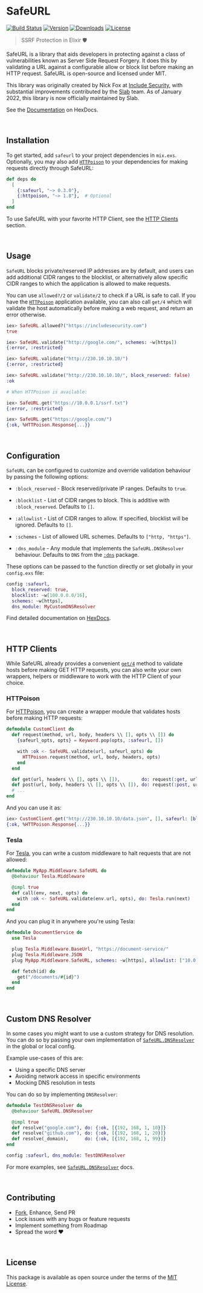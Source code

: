 SafeURL
=======

[![Build Status][badge-github]][github-build]
[![Version][badge-version]][hexpm]
[![Downloads][badge-downloads]][hexpm]
[![License][badge-license]][github-license]


> SSRF Protection in Elixir 🛡️


SafeURL is a library that aids developers in protecting against a class of vulnerabilities
known as Server Side Request Forgery. It does this by validating a URL against a configurable
allow or block list before making an HTTP request. SafeURL is open-source and licensed under
MIT.

This library was originally created by Nick Fox at [Include Security][includesecurity],
with substantial improvements contributed by the [Slab][slab] team. As of January 2022, this
library is now officially maintained by Slab.

See the [Documentation][docs] on HexDocs.

<br>




## Installation

To get started, add `safeurl` to your project dependencies in `mix.exs`. Optionally, you may
also add [`HTTPoison`][lib-httpoison] to your dependencies for making requests directly
through SafeURL:

```elixir
def deps do
  [
    {:safeurl, "~> 0.3.0"},
    {:httpoison, "~> 1.8"},  # Optional
  ]
end
```

To use SafeURL with your favorite HTTP Client, see the [HTTP Clients][readme-http] section.

<br>




## Usage

`SafeURL` blocks private/reserved IP addresses are by default, and users can add additional
CIDR ranges to the blocklist, or alternatively allow specific CIDR ranges to which the
application is allowed to make requests.

You can use `allowed?/2` or `validate/2` to check if a URL is safe to call. If you have the
[`HTTPoison`][lib-httpoison] application available, you can also call `get/4` which will
validate the host automatically before making a web request, and return an error otherwise.


```elixir
iex> SafeURL.allowed?("https://includesecurity.com")
true

iex> SafeURL.validate("http://google.com/", schemes: ~w[https])
{:error, :restricted}

iex> SafeURL.validate("http://230.10.10.10/")
{:error, :restricted}

iex> SafeURL.validate("http://230.10.10.10/", block_reserved: false)
:ok

# When HTTPoison is available:

iex> SafeURL.get("https://10.0.0.1/ssrf.txt")
{:error, :restricted}

iex> SafeURL.get("https://google.com/")
{:ok, %HTTPoison.Response{...}}
```

<br>




## Configuration

`SafeURL` can be configured to customize and override validation behaviour by passing the
following options:

  * `:block_reserved` - Block reserved/private IP ranges. Defaults to `true`.

  * `:blocklist` - List of CIDR ranges to block. This is additive with `:block_reserved`.
    Defaults to `[]`.

  * `:allowlist` - List of CIDR ranges to allow. If specified, blocklist will be ignored.
    Defaults to `[]`.

  * `:schemes` - List of allowed URL schemes. Defaults to `["http, "https"]`.

  * `:dns_module` - Any module that implements the `SafeURL.DNSResolver` behaviour.
    Defaults to `DNS` from the [`:dns`][lib-dns] package.

These options can be passed to the function directly or set globally in your `config.exs`
file:

```elixir
config :safeurl,
  block_reserved: true,
  blocklist: ~w[100.0.0.0/16],
  schemes: ~w[https],
  dns_module: MyCustomDNSResolver
```

Find detailed documentation on [HexDocs][docs].

<br>




## HTTP Clients

While SafeURL already provides a convenient [`get/4`][docs-get] method to validate hosts
before making GET HTTP requests, you can also write your own wrappers, helpers or
middleware to work with the HTTP Client of your choice.


### HTTPoison

For [HTTPoison][lib-httpoison], you can create a wrapper module that validates hosts
before making HTTP requests:

```elixir
defmodule CustomClient do
  def request(method, url, body, headers \\ [], opts \\ []) do
    {safeurl_opts, opts} = Keyword.pop(opts, :safeurl, [])

    with :ok <- SafeURL.validate(url, safeurl_opts) do
      HTTPoison.request(method, url, body, headers, opts)
    end
  end

  def get(url, headers \\ [], opts \\ []),        do: request(:get, url, "", headers, opts)
  def post(url, body, headers \\ [], opts \\ []), do: request(:post, url, body, headers, opts)
  # ...
end
```

And you can use it as:

```elixir
iex> CustomClient.get("http://230.10.10.10/data.json", [], safeurl: [block_reserved: false], recv_timeout: 500)
{:ok, %HTTPoison.Response{...}}
```


### Tesla

For [Tesla][lib-tesla], you can write a custom middleware to halt requests that are not
allowed:

```elixir
defmodule MyApp.Middleware.SafeURL do
  @behaviour Tesla.Middleware

  @impl true
  def call(env, next, opts) do
    with :ok <- SafeURL.validate(env.url, opts), do: Tesla.run(next)
  end
end
```

And you can plug it in anywhere you're using Tesla:

```elixir
defmodule DocumentService do
  use Tesla

  plug Tesla.Middleware.BaseUrl, "https://document-service/"
  plug Tesla.Middleware.JSON
  plug MyApp.Middleware.SafeURL, schemes: ~w[https], allowlist: ["10.0.0.0/24"]

  def fetch(id) do
    get("/documents/#{id}")
  end
end
```

<br>




## Custom DNS Resolver

In some cases you might want to use a custom strategy for DNS resolution. You can do so by
passing your own implementation of [`SafeURL.DNSResolver`][docs-dns] in the global or local
config.

Example use-cases of this are:

 - Using a specific DNS server
 - Avoiding network access in specific environments
 - Mocking DNS resolution in tests

You can do so by implementing `DNSResolver`:


```elixir
defmodule TestDNSResolver do
  @behaviour SafeURL.DNSResolver

  @impl true
  def resolve("google.com"), do: {:ok, [{192, 168, 1, 10}]}
  def resolve("github.com"), do: {:ok, [{192, 168, 1, 20}]}
  def resolve(_domain),      do: {:ok, [{192, 168, 1, 99}]}
end
```

```elixir
config :safeurl, dns_module: TestDNSResolver
```

For more examples, see [`SafeURL.DNSResolver`][docs-dns] docs.

<br>




## Contributing

 - [Fork][github-fork], Enhance, Send PR
 - Lock issues with any bugs or feature requests
 - Implement something from Roadmap
 - Spread the word :heart:

<br>




## License

This package is available as open source under the terms of the [MIT License][github-license].

<br>




[badge-github]:     https://github.com/slab/safeurl-elixir/actions/workflows/ci.yml/badge.svg
[badge-version]:    https://img.shields.io/hexpm/v/safeurl.svg
[badge-license]:    https://img.shields.io/hexpm/l/safeurl.svg
[badge-downloads]:  https://img.shields.io/hexpm/dt/safeurl.svg

[hexpm]:            https://hex.pm/packages/safeurl
[github-build]:     https://github.com/slab/safeurl-elixir/actions/workflows/ci.yml
[github-license]:   https://github.com/slab/safeurl-elixir/blob/master/LICENSE
[github-fork]:      https://github.com/slab/safeurl-elixir/fork
[slab]:             https://slab.com/
[includesecurity]:  https://github.com/IncludeSecurity
[readme-http]:      #http-clients

[docs]:             https://hexdocs.pm/safeurl
[docs-get]:         https://hexdocs.pm/safeurl/SafeURL.html#get/4
[docs-dns]:         https://hexdocs.pm/safeurl/SafeURL.DNSResolver.html

[lib-dns]:          https://github.com/tungd/elixir-dns
[lib-tesla]:        https://github.com/elixir-tesla/tesla
[lib-httpoison]:    https://github.com/edgurgel/httpoison
